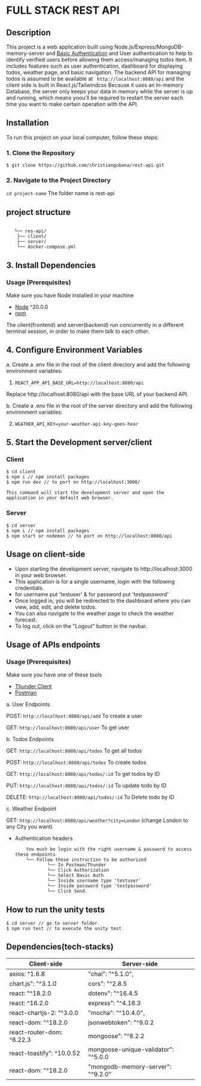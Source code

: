 # FULL STACK REST API

## Description
This project is a web application built using Node.js/Express/MongoDB-memory-server and [Basic Authentication](https://en.wikipedia.org/wiki/Basic_access_authentication) and User authentication to help to identify verified users before allowing them access/managing todos item. It includes features such as user authentication, dashboard for displaying todos, weather page, and basic navigation. The backend API for managing todos is assumed to be available at ``` http://localhost:8080/api``` and the client side is built in React.js/Tailwindcss
Because it uses an In-memory Database, the server only keeps your data in memory while the server is up and running, which means
yoou'll be required to restart the server each time you want to make certain operation with the API.


## Installation

To run this project on your local computer, follow these steps:

### 1. Clone the Repository

```terminal
$ git clone https://github.com/christiangubana/rest-api.git
```

### 2. Navigate to the Project Directory

```cd project-name``` 
The folder name is rest-api


## project structure

```terminal
   
   └── res-api/       
    ├── client/
    ├── server/
    └── docker-compose.yml
```

## 3. Install Dependencies

### Usage (Prerequisites)

Make sure you have Node installed in your machine

- [Node](https://nodejs.org/en/download/current) ^20.0.0
- [npm](https://nodejs.org/en/download/package-manager/)

The client(frontend) and server(backend) run concurrently in a different terminal session, in order to make them talk to each other.


## 4. Configure Environment Variables

a. Create a .env file in the root of the client directory and add the following environment variables:
   
   1. ```REACT_APP_API_BASE_URL=http://localhost:8080/api```

   Replace http://localhost:8080/api with the base URL of your backend API.

b. Create a .env file in the root of the server directory and add the following environment variables:

   2. ```WEATHER_API_KEY=your-weather-api-key-goes-hear```

## 5. Start the Development server/client

### Client
```terminal
$ cd client 
$ npm i // npm install packages
$ npm run dev // to port on http://localhost:3000/

This command will start the development server and open the application in your default web browser.

```
### Server
```terminal
$ cd server 
$ npm i // npm install packages
$ npm start or nodemon // to port on http://localhost:8080/api
```

## Usage on client-side

- Upon starting the development server, navigate to http://localhost:3000 in your web browser.
- This application is for a single username, login with the following credentials.
- for username put 'testuser' & for password put 'testpassword'
- Once logged in, you will be redirected to the dashboard where you can view, add, edit, and delete todos.
- You can also navigate to the weather page to check the weather forecast.
- To log out, click on the "Logout" button in the navbar.

## Usage of APIs endpoints

### Usage (Prerequisites)

Make sure you have one of these tools

- [Thunder Client](https://www.thunderclient.com/)
- [Postman](https://www.postman.com/ )
   
a. User Endpoints

 POST: ```http://localhost:8080/api/add``` To create a user

 GET: ```http://localhost:8080/api/user``` To get user

b. Todos Endpoints

 GET: ```http://localhost:8080/api/todos```  To get all todos

 POST: ```http://localhost:8080/api/todos``` To create todos

 GET: ```http://localhost:8080/api/todos/:id``` To get todos by ID

 PUT: ```http://localhost:8080/api/todos/:id``` To update todo by ID

 DELETE: ```http://localhost:8080/api/todos/:id``` To Delete todo by ID

c. Weather Endpoint

GET: ```http://localhost:8080/api/weather?city=London``` (change London to any City you want)

* Authentication headers

          You mush be login with the right username & password to access these endpoints
          └── Follow these instruction to be authorized
                  └── In Postman/Thunder
                  └── Click Authorization
                  └── Select Basic Auth
                  └── Inside username type 'testuser'     
                  └── Inside password type 'testpassword'
                  └── Click Send.
                       

## How to run the unity tests
```terminal
$ cd server // go to server folder
$ npm run test // to execute the unity test
```

## Dependencies(tech-stacks)
Client-side | Server-side
--- | ---
axios: ^1.6.8 | "chai": "^5.1.0",
chart.js": "^3.1.0 | cors": "^2.8.5
react: "^18.2.0 | dotenv": "^16.4.5
react: ^16.2.0 | express": "^4.18.3
react-chartjs-2: "^3.0.0 |  "mocha": "^10.4.0",
react-dom: "^18.2.0 | jsonwebtoken": "^9.0.2
react-router-dom: ^6.22.3 | mongoose": "^8.2.2
react-toastify": ^10.0.52 | mongoose-unique-validator": "^5.0.0
react-dom: "^18.2.0 | "mongodb-memory-server": "^9.2.0"